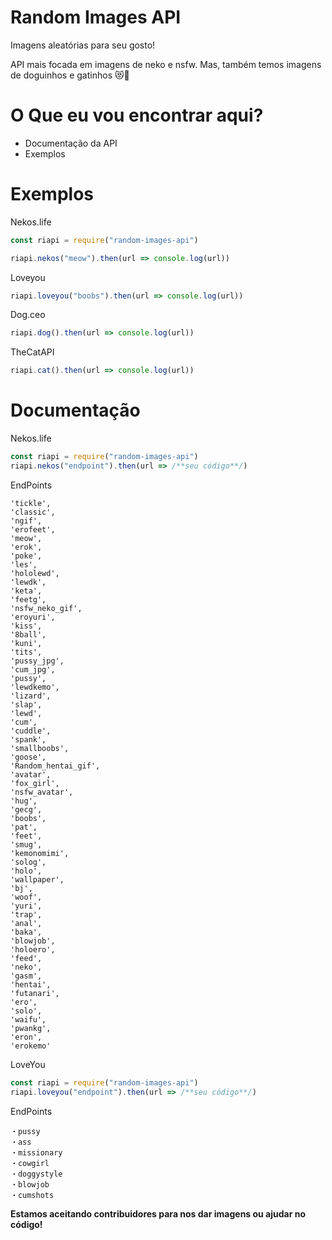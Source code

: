 # Random Images API
Imagens aleatórias para seu gosto!

API mais focada em imagens de neko e nsfw. Mas, também temos imagens de doguinhos e gatinhos 😻🐶

# O Que eu vou encontrar aqui?
* Documentação da API
* Exemplos

# Exemplos
Nekos.life
```javascript
const riapi = require("random-images-api")

riapi.nekos("meow").then(url => console.log(url))
```
Loveyou
```js
riapi.loveyou("boobs").then(url => console.log(url))
```
Dog.ceo
```js
riapi.dog().then(url => console.log(url))
```
TheCatAPI
```js
riapi.cat().then(url => console.log(url))
```

# Documentação
Nekos.life
```js
const riapi = require("random-images-api")
riapi.nekos("endpoint").then(url => /**seu código**/)
```
EndPoints
```'femdom',
'tickle',
'classic',
'ngif',
'erofeet',
'meow',
'erok',
'poke',
'les',
'hololewd',
'lewdk',
'keta',
'feetg',
'nsfw_neko_gif',
'eroyuri',
'kiss', 
'8ball',
'kuni',
'tits',
'pussy_jpg',
'cum_jpg',
'pussy',
'lewdkemo',
'lizard',
'slap',
'lewd',
'cum',
'cuddle',
'spank',
'smallboobs',
'goose',
'Random_hentai_gif',
'avatar',
'fox_girl',
'nsfw_avatar',
'hug',
'gecg',
'boobs',
'pat',
'feet',
'smug',
'kemonomimi',
'solog',
'holo',
'wallpaper',
'bj',
'woof',
'yuri',
'trap',
'anal',
'baka',
'blowjob',
'holoero',
'feed',
'neko',
'gasm',
'hentai',
'futanari',
'ero',
'solo',
'waifu',
'pwankg',
'eron',
'erokemo'
```

LoveYou
```js
const riapi = require("random-images-api")
riapi.loveyou("endpoint").then(url => /**seu código**/)
```
EndPoints
```・boobs         
・pussy
・ass
・missionary
・cowgirl
・doggystyle
・blowjob
・cumshots
```

**Estamos aceitando contribuidores para nos dar imagens ou ajudar no código!**
